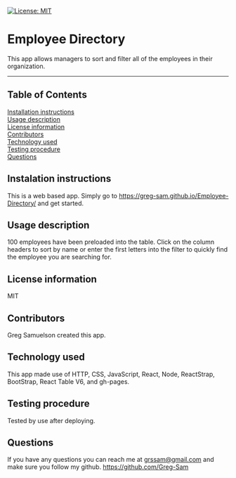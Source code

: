 [![License: MIT](https://img.shields.io/badge/License-MIT-yellow.svg)](https://opensource.org/licenses/MIT)
  # Employee Directory
  This app allows managers to sort and filter all of the employees in their organization.
  ***
  ## Table of Contents
  [Installation instructions](#instalation-instructions)  
  [Usage description](#usage-description)  
  [License information](#license-information)  
  [Contributors](#contributors)  
  [Technology used](#technology-used)  
  [Testing procedure](#testing-procedure)  
  [Questions](#questions)  
  ## Instalation instructions
  This is a web based app.  Simply go to https://greg-sam.github.io/Employee-Directory/ and get started.  
  ## Usage description
  100 employees have been preloaded into the table.  Click on the column headers to sort by name or enter the first letters into the filter to quickly find the employee you are searching for.  
  ## License information
  MIT   
  ## Contributors
  Greg Samuelson created this app.  
  ## Technology used
  This app made use of HTTP, CSS, JavaScript, React, Node, ReactStrap, BootStrap, React Table V6, and gh-pages.  
  ## Testing procedure
  Tested by use after deploying.  
  ## Questions  
  If you have any questions you can reach me at grssam@gmail.com and make sure you follow my github. https://github.com/Greg-Sam

